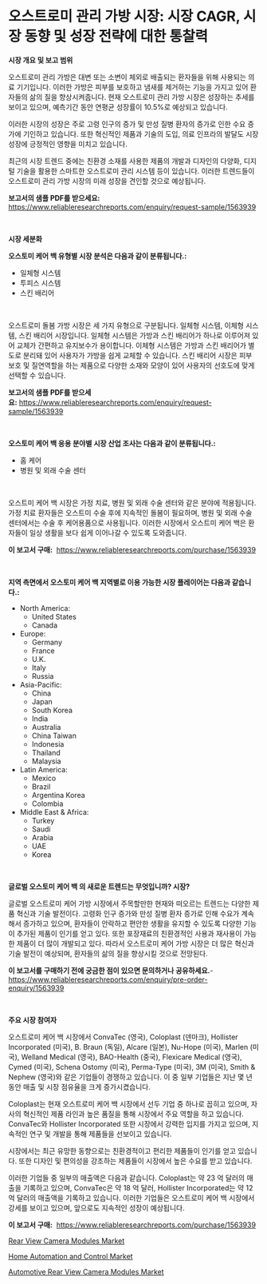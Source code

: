 <p><h1>오스트로미 관리 가방 시장: 시장 CAGR, 시장 동향 및 성장 전략에 대한 통찰력</h1></p><p><strong>시장 개요 및 보고 범위</strong></p>
<p><p>오스트로미 관리 가방은 대변 또는 소변이 체외로 배출되는 환자들을 위해 사용되는 의료 기기입니다. 이러한 가방은 피부를 보호하고 냄새를 제거하는 기능을 가지고 있어 환자들의 삶의 질을 향상시켜줍니다. 현재 오스트로미 관리 가방 시장은 성장하는 추세를 보이고 있으며, 예측기간 동안 연평균 성장률이 10.5%로 예상되고 있습니다. </p><p>이러한 시장의 성장은 주로 고령 인구의 증가 및 만성 질병 환자의 증가로 인한 수요 증가에 기인하고 있습니다. 또한 혁신적인 제품과 기술의 도입, 의료 인프라의 발달도 시장 성장에 긍정적인 영향을 미치고 있습니다. </p><p>최근의 시장 트렌드 중에는 친환경 소재를 사용한 제품의 개발과 디자인의 다양화, 디지털 기술을 활용한 스마트한 오스트로미 관리 시스템 등이 있습니다. 이러한 트렌드들이 오스트로미 관리 가방 시장의 미래 성장을 견인할 것으로 예상됩니다.</p></p>
<p><strong>보고서의 샘플 PDF를 받으세요:</strong> <a href="https://www.reliableresearchreports.com/enquiry/request-sample/1563939">https://www.reliableresearchreports.com/enquiry/request-sample/1563939</a></p>
<p>&nbsp;</p>
<p><strong>시장 세분화</strong></p>
<p><strong>오스토미 케어 백 유형별 시장 분석은 다음과 같이 분류됩니다.:</strong></p>
<p><ul><li>일체형 시스템</li><li>투피스 시스템</li><li>스킨 배리어</li></ul></p>
<p>&nbsp;</p>
<p><p>오스트로미 돌봄 가방 시장은 세 가지 유형으로 구분됩니다. 일체형 시스템, 이체형 시스템, 스킨 배리어 시장입니다. 일체형 시스템은 가방과 스킨 배리어가 하나로 이루어져 있어 교체가 간편하고 유지보수가 용이합니다. 이체형 시스템은 가방과 스킨 배리어가 별도로 분리돼 있어 사용자가 가방을 쉽게 교체할 수 있습니다. 스킨 배리어 시장은 피부 보호 및 질연역할을 하는 제품으로 다양한 소재와 모양이 있어 사용자의 선호도에 맞게 선택할 수 있습니다.</p></p>
<p><strong>보고서의 샘플 PDF를 받으세요:</strong>&nbsp;<a href="https://www.reliableresearchreports.com/enquiry/request-sample/1563939">https://www.reliableresearchreports.com/enquiry/request-sample/1563939</a></p>
<p>&nbsp;</p>
<p><strong> 오스토미 케어 백 응용 분야별 시장 산업 조사는 다음과 같이 분류됩니다.:</strong></p>
<p><ul><li>홈 케어</li><li>병원 및 외래 수술 센터</li></ul></p>
<p>&nbsp;</p>
<p><p>오스트미 케어 백 시장은 가정 치료, 병원 및 외래 수술 센터와 같은 분야에 적용됩니다. 가정 치료 환자들은 오스트미 수술 후에 지속적인 돌봄이 필요하며, 병원 및 외래 수술 센터에서는 수술 후 케어용품으로 사용됩니다. 이러한 시장에서 오스트미 케어 백은 환자들이 일상 생활을 보다 쉽게 이어나갈 수 있도록 도와줍니다.</p></p>
<p><strong>이 보고서 구매:</strong>&nbsp; <a href="https://www.reliableresearchreports.com/purchase/1563939">https://www.reliableresearchreports.com/purchase/1563939</a></p>
<p>&nbsp;</p>
<p><strong>지역 측면에서 오스토미 케어 백 지역별로 이용 가능한 시장 플레이어는 다음과 같습니다.:</strong></p>
<p><ul>
    <li>
        North America:
        <ul>
            <li>United States</li>
            <li>Canada</li>
        </ul>
    </li>
    <li>
        Europe:
        <ul>
            <li>Germany</li>
            <li>France</li>
            <li>U.K.</li>
            <li>Italy</li>
            <li>Russia</li>
        </ul>
    </li>
    <li>
        Asia-Pacific:
        <ul>
            <li>China</li>
            <li>Japan</li>
            <li>South Korea</li>
            <li>India</li>
            <li>Australia</li>
            <li>China Taiwan</li>
            <li>Indonesia</li>
            <li>Thailand</li>
            <li>Malaysia</li>
        </ul>
    </li>
    <li>
        Latin America:
        <ul>
            <li>Mexico</li>
            <li>Brazil</li>
            <li>Argentina Korea</li>
            <li>Colombia</li>
        </ul>
    </li>
    <li>
        Middle East & Africa:
        <ul>
            <li>Turkey</li>
            <li>Saudi</li>
            <li>Arabia</li>
            <li>UAE</li>
            <li>Korea</li>
        </ul>
    </li>
    </ul></p>
<p>&nbsp;</p>
<p><strong>글로벌 오스토미 케어 백 의 새로운 트렌드는 무엇입니까? 시장?</strong></p>
<p><p>글로벌 오스트로미 케어 가방 시장에서 주목할만한 현재와 떠오르는 트렌드는 다양한 제품 혁신과 기술 발전이다. 고령화 인구 증가와 만성 질병 환자 증가로 인해 수요가 계속해서 증가하고 있으며, 환자들이 안락하고 편안한 생활을 유지할 수 있도록 다양한 기능이 추가된 제품이 인기를 얻고 있다. 또한 포장재료의 친환경적인 사용과 재사용이 가능한 제품이 더 많이 개발되고 있다. 따라서 오스트로미 케어 가방 시장은 더 많은 혁신과 기술 발전이 예상되며, 환자들의 삶의 질을 향상시킬 것으로 전망된다.</p></p>
<p><strong>이 보고서를 구매하기 전에 궁금한 점이 있으면 문의하거나 공유하세요.</strong>- <a href="https://www.reliableresearchreports.com/enquiry/pre-order-enquiry/1563939">https://www.reliableresearchreports.com/enquiry/pre-order-enquiry/1563939</a></p>
<p>&nbsp;</p>
<p><strong>주요 시장 참여자</strong></p>
<p><p>오스트로미 케어 백 시장에서 ConvaTec (영국), Coloplast (덴마크), Hollister Incorporated (미국), B. Braun (독일), Alcare (일본), Nu-Hope (미국), Marlen (미국), Welland Medical (영국), BAO-Health (중국), Flexicare Medical (영국), Cymed (미국), Schena Ostomy (미국), Perma-Type (미국), 3M (미국), Smith & Nephew (영국)와 같은 기업들이 경쟁하고 있습니다. 이 중 일부 기업들은 지난 몇 년 동안 매출 및 시장 점유율을 크게 증가시켰습니다.</p><p>Coloplast는 현재 오스트로미 케어 백 시장에서 선두 기업 중 하나로 꼽히고 있으며, 자사의 혁신적인 제품 라인과 높은 품질을 통해 시장에서 주요 역할을 하고 있습니다. ConvaTec와 Hollister Incorporated 또한 시장에서 강력한 입지를 가지고 있으며, 지속적인 연구 및 개발을 통해 제품들을 선보이고 있습니다.</p><p>시장에서는 최근 유망한 동향으로는 친환경적이고 편리한 제품들이 인기를 얻고 있습니다. 또한 디자인 및 편의성을 강조하는 제품들이 시장에서 높은 수요를 받고 있습니다.</p><p>이러한 기업들 중 일부의 매출액은 다음과 같습니다. Coloplast는 약 23 억 달러의 매출을 기록하고 있으며, ConvaTec은 약 18 억 달러, Hollister Incorporated는 약 12 억 달러의 매출액을 기록하고 있습니다. 이러한 기업들은 오스트로미 케어 백 시장에서 강세를 보이고 있으며, 앞으로도 지속적인 성장이 예상됩니다.</p></p>
<p><strong>이 보고서 구매:</strong>&nbsp;&nbsp;<a href="https://www.reliableresearchreports.com/purchase/1563939">https://www.reliableresearchreports.com/purchase/1563939</a></p>
<p><p><a href="https://meowing-canidae-761.notion.site/Rear-View-Camera-Modules-Market-Size-Furnishes-Valuable-Information-Encompassing-Market-Share-Marke-241ff52b5caf460c937165d3b7838c7f">Rear View Camera Modules Market</a></p><p><a href="https://view.publitas.com/reportprime-1/home-automation-and-control-market-research-report-provides-thorough-industry-overview-which-offers-an-in-depth-analysis-of-product-trends-and-new-market-divisions/">Home Automation and Control Market</a></p><p><a href="https://sudsy-motorcycle-bbc.notion.site/Automotive-Rear-View-Camera-Modules-Market-Size-Evaluating-its-Market-Trends-Growth-and-Projectio-d09c6427b932442badab7a935b82e08e">Automotive Rear View Camera Modules Market</a></p></p>
